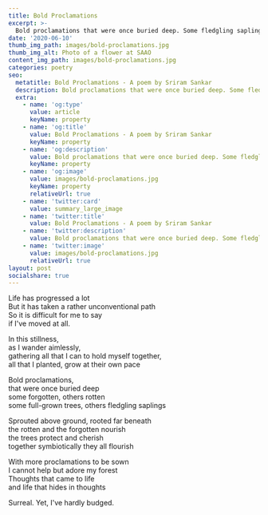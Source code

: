 ```yaml
---
title: Bold Proclamations
excerpt: >-
  Bold proclamations that were once buried deep. Some fledgling saplings, others full-grown trees ...
date: '2020-06-10'
thumb_img_path: images/bold-proclamations.jpg
thumb_img_alt: Photo of a flower at SAAO
content_img_path: images/bold-proclamations.jpg
categories: poetry
seo:
  metatitle: Bold Proclamations - A poem by Sriram Sankar
  description: Bold proclamations that were once buried deep. Some fledgling saplings, others full-grown trees ...
  extra:
    - name: 'og:type'
      value: article
      keyName: property
    - name: 'og:title'
      value: Bold Proclamations - A poem by Sriram Sankar
      keyName: property
    - name: 'og:description'
      value: Bold proclamations that were once buried deep. Some fledgling saplings, others full-grown trees ...
      keyName: property
    - name: 'og:image'
      value: images/bold-proclamations.jpg
      keyName: property
      relativeUrl: true
    - name: 'twitter:card'
      value: summary_large_image
    - name: 'twitter:title'
      value: Bold Proclamations - A poem by Sriram Sankar
    - name: 'twitter:description'
      value: Bold proclamations that were once buried deep. Some fledgling saplings, others full-grown trees ...
    - name: 'twitter:image'
      value: images/bold-proclamations.jpg
      relativeUrl: true
layout: post
socialshare: true
---
```


Life has progressed a lot    
But it has taken a rather unconventional path    
So it is difficult for me to say   
if I've moved at all.    

In this stillness,    
as I wander aimlessly,    
gathering all that I can to hold myself together,    
all that I planted, grow at their own pace    

Bold proclamations,     
that were once buried deep     
some forgotten, others rotten     
some full-grown trees, others fledgling saplings      

Sprouted above ground, rooted far beneath      
the rotten and the forgotten nourish     
the trees protect and cherish      
together symbiotically they all flourish     

With more proclamations to be sown     
I cannot help but adore my forest     
Thoughts that came to life    
and life that hides in thoughts     

Surreal. Yet, I've hardly budged.     